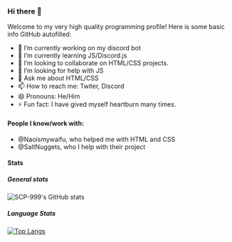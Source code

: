 ### Hi there 👋
Welcome to my very high quality programming profile! Here is some basic info GitHub autofilled:
- 🔭 I’m currently working on my discord bot
- 🌱 I’m currently learning JS/Discord.js
- 👯 I’m looking to collaborate on HTML/CSS projects.
- 🤔 I’m looking for help with JS
- 💬 Ask me about HTML/CSS
- 📫 How to reach me: Twiter, Discord
- 😄 Pronouns: He/Him
- ⚡ Fun fact: I have gived myself heartburn many times.
#### People I know/work with:
- @Naoismywaifu, who helped me with HTML and CSS
- @SaltNuggets, who I help with their project
#### Stats
##### General stats
![SCP-999's GitHub stats](https://github-readme-stats.vercel.app/api?username=theblobscp&count_private=true&show_icons=true&theme=radical)

##### Language Stats
[![Top Langs](https://github-readme-stats.vercel.app/api/top-langs/?username=theblobscp&count_private=true&show_icons=true&theme=radical)](https://github.com/anuraghazra/github-readme-stats)
